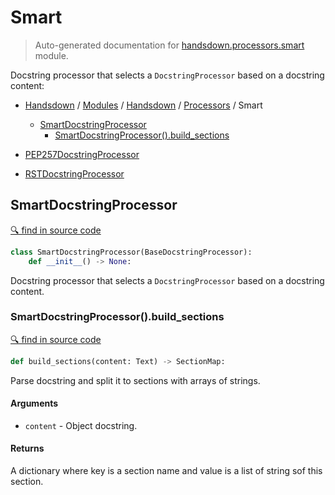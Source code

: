# Smart

> Auto-generated documentation for [handsdown.processors.smart](https://github.com/vemel/handsdown/blob/master/handsdown/processors/smart.py) module.

Docstring processor that selects a `DocstringProcessor` based on a docstring content:

- [Handsdown](../../README.md#-handsdown---python-documentation-generator) / [Modules](../../MODULES.md#modules) / [Handsdown](../index.md#handsdown) / [Processors](index.md#processors) / Smart
  - [SmartDocstringProcessor](#smartdocstringprocessor)
    - [SmartDocstringProcessor().build_sections](#smartdocstringprocessorbuild_sections)

- [PEP257DocstringProcessor](pep257.md#pep257docstringprocessor)
- [RSTDocstringProcessor](rst.md#rstdocstringprocessor)

## SmartDocstringProcessor

[🔍 find in source code](https://github.com/vemel/handsdown/blob/master/handsdown/processors/smart.py#L18)

```python
class SmartDocstringProcessor(BaseDocstringProcessor):
    def __init__() -> None:
```

Docstring processor that selects a `DocstringProcessor` based on a docstring content.

### SmartDocstringProcessor().build_sections

[🔍 find in source code](https://github.com/vemel/handsdown/blob/master/handsdown/processors/smart.py#L33)

```python
def build_sections(content: Text) -> SectionMap:
```

Parse docstring and split it to sections with arrays of strings.

#### Arguments

- `content` - Object docstring.

#### Returns

A dictionary where key is a section name and value is a list of string sof this
section.
